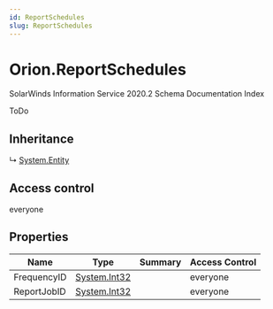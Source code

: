 ```yaml
---
id: ReportSchedules
slug: ReportSchedules
---
```


# Orion.ReportSchedules

SolarWinds Information Service 2020.2 Schema Documentation Index

ToDo

## Inheritance

↳ [System.Entity](./../System/Entity)

## Access control

everyone

## Properties

| Name | Type | Summary | Access Control |
| ------ | ------ | ------ | ------ |
| FrequencyID | [System.Int32](https://docs.microsoft.com/en-us/dotnet/api/system.int32) |  | everyone |
| ReportJobID | [System.Int32](https://docs.microsoft.com/en-us/dotnet/api/system.int32) |  | everyone |

